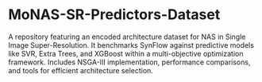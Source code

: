# MoNAS-SR-Predictors-Dataset
A repository featuring an encoded architecture dataset for NAS in Single Image Super-Resolution. It benchmarks SynFlow against predictive models like SVR, Extra Trees, and XGBoost within a multi-objective optimization framework. Includes NSGA-III implementation, performance comparisons, and tools for efficient architecture selection.
